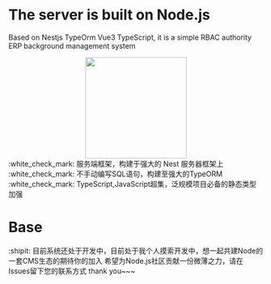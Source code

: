# The server is built on Node.js
Based on Nestjs TypeOrm Vue3 TypeScript, it is a simple RBAC authority ERP background management system<br/>
<div align=center><a href="https://sm.ms/image/WL6gOIBkDx9aYts" target="_blank"><img src="https://s2.loli.net/2021/12/27/WL6gOIBkDx9aYts.png" width="200"/></a></div>
:white_check_mark: 服务端框架，构建于强大的 Nest 服务器框架上</br>
:white_check_mark: 不手动编写SQL语句，构建至强大的TypeORM</br>
:white_check_mark: TypeScript,JavaScript超集，泛规模项目必备的静态类型加强</br>

# Base
:shipit: 目前系统还处于开发中，目前处于我个人摸索开发中，想一起共建Node的一套CMS生态的期待你的加入 希望为Node.js社区贡献一份微薄之力，请在Issues留下您的联系方式 thank you~~~
